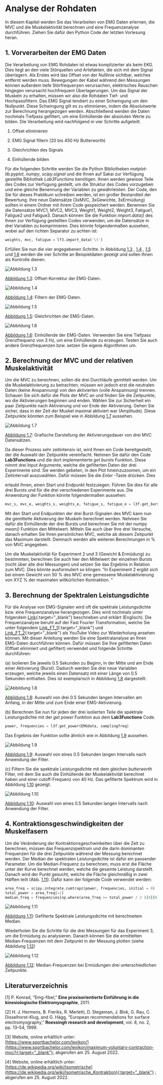 # **Analyse der Rohdaten**

In diesem Kapitel werden Sie das Verarbeiten von EMG Daten erlernen, die MVC
und die Muskelaktivität berechnen und eine Frequenzanalyse durchführen. Ziehen
Sie dafür den Python Code der letzten Vorlesung heran.

## 1. **Vorverarbeiten der EMG Daten**

Die Verarbeitung von EMG Rohdaten ist etwas komplizierter als beim EKG.
Dies liegt an den viele Störquellen und Artefakten, die sich mit dem Signal überlagern. Als Erstes wird das Offset von der Nulllinie sichtbar, welches entfernt werden muss. Bewegungen der Kabel während den Messungen
können außerdem tiefe Störfrequenzen verursachen, elektrisches Rauschen
hingegen verursacht hochfrequent Überlagerungen. Um das Signal der Muskeln zu erhalten, müssen wir also die Rohdaten Tief- und Hochpassfiltern.
Das EMG Signal tendiert zu einer Schwingung um den Nullpunkt. Diese
Schwingung gilt es zu eliminieren, indem die Absolutwerte zur Berechnung
herangezogen werden. Abschließend werden die Daten nochmals Tiefpass
gefiltert, um eine Einhüllende der absoluten Werte zu bilden. Die Verarbeitung wird nachfolgend in vier Schritte aufgeteilt.

1. Offset eliminieren

2. EMG Signal filtern (20 bis 450 Hz Butterworth)

3. Gleichrichten des Signals

4. Einhüllende bilden

Für die folgenden Schritte werden Sie die Python Bibliotheken *matplot-*
*lib.pyplot*, *numpy*, *scipy.signal* und die Ihnen auf Sakai zur Verfügung gestellte Bibliothek *Lab3Functions* benötigen. Ihnen werden gewisse Teile des Codes zur Verfügung gestellt, um die Struktur des Codes vorzugeben und
eine gleiche Benennung der Variablen zu gewährleisten. Der Code, den Sie
für dieses Praktikum schreiben werden, ist ein großer Bestandteil der Bewertung. Ihre neun Datensätze (3xMVC, 3xGewichte, 3xErmüdung) sollten in einem Ordner mit ihrem Code gespeichert werden. Benennen Sie die
Datensätze MVC1, MVC2, MVC3, Weight1, Weight2, Weight3, Fatigue1,
Fatigue2 und Fatigue3. Danach können Sie die Funktion *import.data()* des
Ihnen zur Verfügung gestellten Codes verwenden, um die Datensätze in drei
Variablen zu komprimieren. Dies könnte folgendermaßen aussehen, wobei
auf den richten Separator zu achten ist:

````python
weights, mvc, fatigue = lf3.import_data('\t')
````
Erfüllen Sie nun die vier angegebenen Schritte. In Abbildung [1.3](../assets/img/offEMG.bmp) , [1.4](../assets/img/filtEMG.bmp) , [1.5](../assets/img/gleiEMG.bmp) und [1.6](../assets/img/einhuEMG.bmp) werden die vier Schritte an  Beispieldaten gezeigt und sollen Ihnen als Kontrolle dienen.

![Abbildung 1.3](../assets/img/offEMG.bmp)

[Abbildung 1.3](../assets/img/offEMG.bmp): Offset-Korrektur der EMG-Daten.


![Abbildung 1.4](../assets/img/filtEMG.bmp)

[Abbildung 1.4](../assets/img/filtEMG.bmp): Filtern der EMG-Daten.

![Abbildung 1.5](../assets/img/gleiEMG.bmp)

[Abbildung 1.5](../assets/img/gleiEMG.bmp): Gleichrichten der EMG-Daten.

![Abbildung 1.6](../assets/img/einhuEMG.bmp)

[Abbildung 1.6](../assets/img/einhuEMG.bmp): Einhüllende der EMG-Daten. Verwenden Sie eine Tiefpass Grenzfrequenz von 3 Hz, um eine Einhüllende zu erzeugen.
Testen Sie auch andere Grenzfrequenzen bzw. setzen Sie eigene Algorithmen um.



## 2. **Berechnung der MVC und der relativen Muskelaktivität**
Um die MVC zu berechnen, sollen die drei Durchläufe gemittelt werden. Um
die Muskelaktivierung zu betrachten, müssen wir jedoch erst die neutralen
Daten (keine Anspannung) von den aktivierten (volle Anspannung) trennen.
Schauen Sie sich dafür die Plots der MVC an und finden Sie die Zeitpunkte,
wo die Aktivierungen beginnen und enden. Wählen Sie zur Sicherheit ein
paar Zeitpunkte nach Aktivierung und vor Ende der Aktivierung. Gehen
Sie sicher, dass in der Zeit der Muskel maximal aktiviert war (Amplitude).
Diese Zeitpunkte könnten zum Beispiel wie in Abbildung [1.7](../assets/img/aktMVC.bmp) aussehen.

![Abbildung 1.7](../assets/img/aktMVC.bmp)

[Abbildung 1.7](../assets/img/aktMVC.bmp): Grafische Darstellung der Aktivierungsdauer von drei MVC Datensätzen.

Da dieser Prozess sehr zeitintensiv ist, wird Ihnen ein Code bereitgestellt,
der die Auswahl der Zeitpunkte vereinfacht. Nehmen Sie dafür den Code
**Lab3Functions** und die dort implementierte *get bursts* Funktion. Diese
nimmt drei Input Argumente, welche die gefilterten Daten der drei Experimente sind. Sie werden gebeten, in den Plot hineinzuzoomen, um ein
Zeitintervall auszuwählen. Dafür müssen Sie die *Enter* -Taste drücken. Dies

erlaubt Ihnen, einen Start und Endpunkt festzulegen. Führen Sie dies für
alle drei Bursts und für die drei verschiedenen Experimente aus. Die Anwendung der Funktion könnte folgendermaßen aussehen:
````python
mvc_s, mvc_e, weights_s, weights_e, fatigue_s, fatigue_e = l3f.get_bursts(mvc_emg_filtered, weights_emg_filtered, fatigue_emg_filtered)
````

Mit den Start und Endpunkten der drei Burst-Signalen des MVC kann
nun die gemittelte Aktivierung der Muskeln berechnet werden. Nehmen Sie
dafür die Einhüllende der drei Bursts und berechnen Sie mit der numpy
*mean()* Funktion den Mittelwert. Mitteln Sie auch über Ihre drei Versuche,
danach erhalten Sie Ihren persönlichen MVC, welche ab diesem Zeitpunkt
das Maximum darstellt. Demnach werden alle weiteren Berechnungen in % von MVC angegeben.



Um die Muskelaktivität für Experiment 2 und 3 (Gewicht & Ermüdung) zu
bestimmten, berechnen Sie auch hier den Mittelwert der einzelnen Bursts
(nicht über alle drei Messungen) und setzen Sie das Ergebnis in Relation
zum MVC. Dies könnte ausformuliert so klingen: ”In Experiment 2 ergibt
sich bei einem Gewicht von 50 % des MVC eine gemessene Muskelaktivierung von XYZ % der maximalen willkürlichen Kontraktion. “

## 3. **Berechnung der Spektralen Leistungsdichte**
Für die Analyse von EMG-Signalen wird oft die spektrale Leistungsdichte
bzw. eine Frequenzanalyse herangezogen. Dies wird nochmals unter folgendem [Link](https://www.intechopen.com/chapters/40123){:target="_blank"} beschrieben und erklärt (Englisch). Die Frequenzanalyse beruht auf der Fast Fourier Transformation, welche Sie unter folgendem [Link_FT_1](https://www.youtube.com/watch?v=spUNpyF58BY){:target="_blank"} und [Link_FT_2](https://www.youtube.com/watch?v=3gjJDuCAEQQ){:target="_blank"} als YouTube Video zur Wiederholung ansehen können. Mit dieser Anleitung werden Sie eine Spektralanalyse an Ihren EMG-Daten durchführen können. Dafür müssen Sie Ihre gefilterten Daten (Offset eliminiert und gefiltert) verwendet und folgende Schritte durchführen:

(a) Isolieren Sie jeweils 0.5 Sekunden zu Beginn, in der Mitte und am Ende einer Aktivierung (Burst). Dadurch werden Sie drei neue Variablen erzeugen, welche jeweils einen Datensatz mit einer Länge von 0.5 Sekunden enthalten. Dies ist exemplarisch in Abbildung [1.8](../assets/img/aktEMG.bmp) dargestellt.

![Abbildung 1.8](../assets/img/aktEMG.bmp)

[Abbildung 1.8](../assets/img/aktEMG.bmp): Auswahl von drei 0.5 Sekunden langen Intervallen am Anfang, in der Mitte und zum Ende einer EMG-Aktivierung.

(b) Berechnen Sie nun für jeden der drei isolierten Teile die spektrale Leistungsdichte mit der *get power* Funktion aus dem **Lab3Functions** Code.

````python
power, frequencies = l3f.get_power(EMGdata, samplingfreq)
````
Das Ergebnis der Funktion sollte ähnlich wie in Abbildung [1.9](../assets/img/ausEMG.bmp) aussehen.

![Abbildung 1.9](../assets/img/ausEMG.bmp)

[Abbildung 1.9](../assets/img/ausEMG.bmp): Auswahl von eines 0.5 Sekunden langen Intervalls nach Anwendung der Filter.

(c) Filtern Sie die spektrale Leistungsdichte mit dem gleichen *butterworth* Filter, mit dem Sie auch die Einhüllende der Muskelaktivität berechnet haben und einer cutoff-Frequenz von 40 Hz. Das gefilterte Spektrum wird in Abbildung [1.10](../assets/img/ausFilEMG.bmp) gezeigt.

![Abbildung 1.10](../assets/img/ausFilEMG.bmp)

[Abbildung 1.10](../assets/img/ausFilEMG.bmp): Auswahl von eines 0.5 Sekunden langen Intervalls nach Anwendung der Filter.


## 4. **Kontraktionsgeschwindigkeiten der Muskelfasern**
Um die Veränderung der Kontraktionsgeschwinkeiten über die Zeit zu berechnen, müssen das Frequenzspektrum und die darin dominanten Frequenzen für die drei Zeitpunkte während der Messung berechnet werden. Der
Median der spektralen Leistungsdichte ist dafür ein passender Parameter.
Um die Median-Frequenz zu berechnen, muss erst die Fläche unter der Kurve berechnet werden, welche die gesamte Leistung darstellt. Danach wird
der Punkt gesucht, welche die Fläche gleichmäßig in zwei Hälften teilt (Abb. [1.11](../assets/img/filtSpekLeis.bmp)). Dafür kann der folgende Code verwendet werden:

````python
area_freq = scipy.integrate.cumtrapz(power, frequencies, initial = 0)
total_power = area_freq[−1]
median_freq = frequencies[np.where(area_freq >= total_power / 2 )[0][0]]
````

![Abbildung 1.11](../assets/img/filtSpekLeis.bmp)

[Abbildung 1.11](../assets/img/filtSpekLeis.bmp): Gefilterte Spektrale Leistungsdichte mit berechnetem Median.

Wiederholen Sie die Schritte für die drei Messungen für das Experiment
3, um die Ermüdung zu analysieren. Danach können Sie die ermittelten
Median-Frequenzen mit dem Zeitpunkt in der Messung plotten (siehe Abbildung [1.12](../assets/img/ermMed.bmp))

![Abbildung 1.12](../assets/img/ermMed.bmp)

[Abbildung 1.12](../assets/img/ermMed.bmp): Median-Frequenzen bei Ermüdungen drei unterschiedlichen Zeitpunkte.

## **Literaturverzeichnis**

[1] P. Konrad, “Emg-fibel,” **Eine praxisorientierte Einführung in die kinesiologische Elektromyographie**, 2011.

[2] H. J. Hermens, B. Freriks, R. Merletti, D. Stegeman, J. Blok, G. Rau,
C. Disselhorst-Klug, and G. Hägg, “European recommendations for surface
electromyography,” **Roessingh research and development**, vol. 8, no. 2,
pp. 13–54, 1999.

[3] Website, online erhältlich unter: [https://www.sportbachelor.com/lexikon/](https://www.sportbachelor.com/lexikon/maximum-voluntary-contraction-mvc/){:target="_blank"}; abgerufen am 25. August 2022.

[4] Website, online erhältlich unter: [https://de.wikipedia.org/wiki/Isometrische](https://de.wikipedia.org/wiki/Isometrische_Kontraktion){:target="_blank"} ; abgerufen am 25. August 2022.